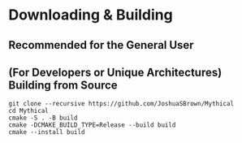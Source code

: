 
# Downloading & Building 

## Recommended for the General User

## (For Developers or Unique Architectures) Building from Source

    git clone --recursive https://github.com/JoshuaSBrown/Mythical
    cd Mythical
    cmake -S . -B build
    cmake -DCMAKE_BUILD_TYPE=Release --build build
    cmake --install build
    
